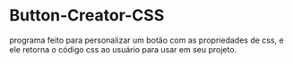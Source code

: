 # Button-Creator-CSS
 programa feito para personalizar um botão com as propriedades de css, e ele retorna o código css ao usuário para  usar em seu projeto. 
